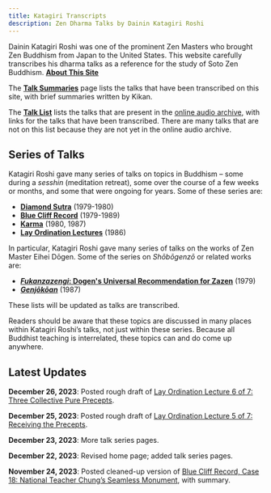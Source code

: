 ```yaml
---
title: Katagiri Transcripts
description: Zen Dharma Talks by Dainin Katagiri Roshi
---
```


Dainin Katagiri Roshi was one of the prominent Zen Masters who brought Zen Buddhism from Japan to the United States. This website carefully transcribes his dharma talks as a reference for the study of Soto Zen Buddhism. [**About This Site**](about)

The [**Talk Summaries**](summaries) page lists the talks that have been transcribed on this site, with brief summaries written by Kikan.

The [**Talk List**](list) lists the talks that are present in the [online audio archive](https://www.mnzencenter.org/audio-archive-project.html), with links for the talks that have been transcribed. There are many talks that are not on this list because they are not yet in the online audio archive.

## Series of Talks

Katagiri Roshi gave many series of talks on topics in Buddhism – some during a *sesshin* (meditation retreat), some over the course of a few weeks or months, and some that were ongoing for years. Some of these series are:

- [**Diamond Sutra**](diamond-sutra) (1979-1980)
- [**Blue Cliff Record**](blue-cliff-record) (1979-1989)
- [**Karma**](karma) (1980, 1987)
- [**Lay Ordination Lectures**](lay-ordination) (1986)

In particular, Katagiri Roshi gave many series of talks on the works of Zen Master Eihei Dōgen. Some of the series on *Shōbōgenzō* or related works are: 

- [***Fukanzazengi*: Dogen's Universal Recommendation for Zazen**](fukanzazengi) (1979)
- [***Genjōkōan***](genjokoan) (1987)

These lists will be updated as talks are transcribed.

Readers should be aware that these topics are discussed in many places within Katagiri Roshi’s talks, not just within these series. Because all Buddhist teaching is interrelated, these topics can and do come up anywhere.

## Latest Updates

**December 26, 2023**: Posted rough draft of [Lay Ordination Lecture 6 of 7: Three Collective Pure Precepts](1986-04-26-Three-Collective-Pure-Precepts).

**December 25, 2023**: Posted rough draft of [Lay Ordination Lecture 5 of 7: Receiving the Precepts](1986-04-12-Receiving-the-Precepts).

**December 23, 2023**: More talk series pages. 

**December 22, 2023**: Revised home page; added talk series pages. 

**November 24, 2023**: Posted cleaned-up version of [Blue Cliff Record, Case 18: National Teacher Chung’s Seamless Monument](1981-07-18-Blue-Cliff-Record-Case-18), with summary. 


